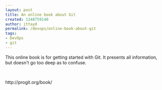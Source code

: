 ```yaml
---
layout: post
title: An online book about Git
created: 1248759140
author: ittayd
permalink: /devops/online-book-about-git
tags:
- DevOps
- git
---
```

<p>This online book is for getting started with Git. It presents all information, but doesn't go too deep as to confuse.</p>
<p>&nbsp;</p>
<p>http://progit.org/book/</p>
